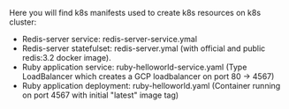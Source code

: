 Here you will find k8s manifests used to create k8s resources on k8s cluster:

 * Redis-server service: redis-server-service.ymal
 * Redis-server statefulset: redis-server.ymal (with official and public redis:3.2 docker image).
 * Ruby application service: ruby-helloworld-service.yaml (Type LoadBalancer which creates a GCP loadbalancer on port 80 -> 4567)
 * Ruby application deployment: ruby-helloworld.yaml (Container running on port 4567 with initial "latest" image tag)
